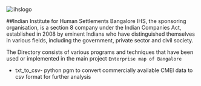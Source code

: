 ![iihslogo](https://www.deccanherald.com/sites/dh/files/styles/article_detail/public/article_images/2018/10/13/IIHS-Twitter-1539430397.jpg?itok=YoArxdin)

##Indian Institute for Human Settlements Bangalore
IHS, the sponsoring organisation, is a section 8 company under the Indian Companies Act, established in 2008 by eminent Indians who have distinguished themselves in various fields, including the government, private sector and civil society. 

The Directory consists of various programs and techniques that have been used or implemented in the main project `Enterprise map of Bangalore`

- txt_to_csv- python pgm to convert commercially available CMEI data to csv format for further analysis
